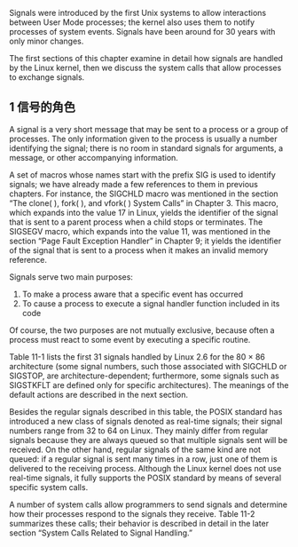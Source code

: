 Signals were introduced by the first Unix systems to allow interactions between User Mode processes; the kernel also uses them to notify processes of system events. Signals have been around for 30 years with only minor changes.

The first sections of this chapter examine in detail how signals are handled by the Linux kernel, then we discuss the system calls that allow processes to exchange signals.

## 1 信号的角色

A signal is a very short message that may be sent to a process or a group of processes.
The only information given to the process is usually a number identifying the
signal; there is no room in standard signals for arguments, a message, or other
accompanying information.

A set of macros whose names start with the prefix SIG is used to identify signals; we
have already made a few references to them in previous chapters. For instance, the
SIGCHLD macro was mentioned in the section “The clone( ), fork( ), and vfork( ) System
Calls” in Chapter 3. This macro, which expands into the value 17 in Linux,
yields the identifier of the signal that is sent to a parent process when a child stops or
terminates. The SIGSEGV macro, which expands into the value 11, was mentioned in
the section “Page Fault Exception Handler” in Chapter 9; it yields the identifier of
the signal that is sent to a process when it makes an invalid memory reference.

Signals serve two main purposes:

1. To make a process aware that a specific event has occurred
2. To cause a process to execute a signal handler function included in its code

Of course, the two purposes are not mutually exclusive, because often a process
must react to some event by executing a specific routine.

Table 11-1 lists the first 31 signals handled by Linux 2.6 for the 80 × 86 architecture
(some signal numbers, such those associated with SIGCHLD or SIGSTOP, are architecture-dependent; furthermore, some signals such as SIGSTKFLT are defined only for specific architectures). The meanings of the default actions are described in the next section.

Besides the regular signals described in this table, the POSIX standard has introduced
a new class of signals denoted as real-time signals; their signal numbers range
from 32 to 64 on Linux. They mainly differ from regular signals because they are
always queued so that multiple signals sent will be received. On the other hand, regular
signals of the same kind are not queued: if a regular signal is sent many times in
a row, just one of them is delivered to the receiving process. Although the Linux kernel
does not use real-time signals, it fully supports the POSIX standard by means of
several specific system calls.

A number of system calls allow programmers to send signals and determine how
their processes respond to the signals they receive. Table 11-2 summarizes these
calls; their behavior is described in detail in the later section “System Calls Related to
Signal Handling.”


